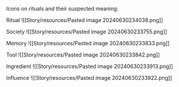 
Icons on rituals and their suspected meaning:

Ritual
![[Story/resources/Pasted image 20240630234038.png]]

Society
![[Story/resources/Pasted image 20240630233755.png]]

Memory
![[Story/resources/Pasted image 20240630233833.png]]

Tool
![[Story/resources/Pasted image 20240630233842.png]]

Ingredient
![[Story/resources/Pasted image 20240630233913.png]]

Influence
![[Story/resources/Pasted image 20240630233922.png]]